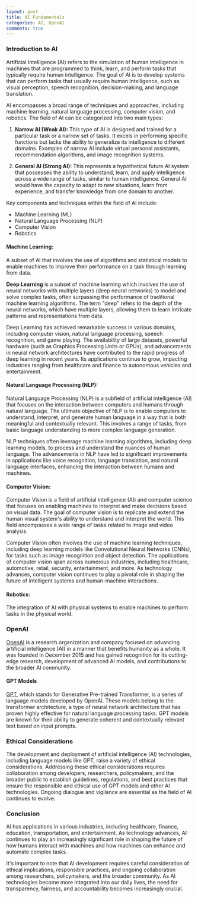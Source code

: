 ```yaml
---
layout: post
title: AI Fundamentals
categories: AI, OpenAI
comments: true
---
```


### Introduction to AI

Artificial Intelligence (AI) refers to the simulation of human intelligence in machines that are programmed to think, learn, and perform tasks that typically require human intelligence. The goal of AI is to develop systems that can perform tasks that usually require human intelligence, such as visual perception, speech recognition, decision-making, and language translation.

AI encompasses a broad range of techniques and approaches, including machine learning, natural language processing, computer vision, and robotics. The field of AI can be categorized into two main types:

1. __Narrow AI (Weak AI):__ This type of AI is designed and trained for a particular task or a narrow set of tasks. It excels in performing specific functions but lacks the ability to generalize its intelligence to different domains. Examples of narrow AI include virtual personal assistants, recommendation algorithms, and image recognition systems.

2. __General AI (Strong AI):__ This represents a hypothetical future AI system that possesses the ability to understand, learn, and apply intelligence across a wide range of tasks, similar to human intelligence. General AI would have the capacity to adapt to new situations, learn from experience, and transfer knowledge from one domain to another.

Key components and techniques within the field of AI include:

- Machine Learning (ML)
- Natural Language Processing (NLP)
- Computer Vision
- Robotics


#### Machine Learning:

A subset of AI that involves the use of algorithms and statistical models to enable machines to improve their performance on a task through learning from data.

**Deep Learning** is a subset of machine learning which involves the use of neural networks with multiple layers (deep neural networks) to model and solve complex tasks, often surpassing the performance of traditional machine learning algorithms. The term "deep" refers to the depth of the neural networks, which have multiple layers, allowing them to learn intricate patterns and representations from data.

Deep Learning has achieved remarkable success in various domains, including computer vision, natural language processing, speech recognition, and game playing. The availability of large datasets, powerful hardware (such as Graphics Processing Units or GPUs), and advancements in neural network architectures have contributed to the rapid progress of deep learning in recent years. Its applications continue to grow, impacting industries ranging from healthcare and finance to autonomous vehicles and entertainment.

#### Natural Language Processing (NLP):

Natural Language Processing (NLP) is a subfield of artificial intelligence (AI) that focuses on the interaction between computers and humans through natural language. The ultimate objective of NLP is to enable computers to understand, interpret, and generate human language in a way that is both meaningful and contextually relevant. This involves a range of tasks, from basic language understanding to more complex language generation.

NLP techniques often leverage machine learning algorithms, including deep learning models, to process and understand the nuances of human language. The advancements in NLP have led to significant improvements in applications like voice recognition, language translation, and natural language interfaces, enhancing the interaction between humans and machines.

#### Computer Vision:

Computer Vision is a field of artificial intelligence (AI) and computer science that focuses on enabling machines to interpret and make decisions based on visual data. The goal of computer vision is to replicate and extend the human visual system's ability to understand and interpret the world. This field encompasses a wide range of tasks related to image and video analysis.

Computer Vision often involves the use of machine learning techniques, including deep learning models like Convolutional Neural Networks (CNNs), for tasks such as image recognition and object detection. The applications of computer vision span across numerous industries, including healthcare, automotive, retail, security, entertainment, and more. As technology advances, computer vision continues to play a pivotal role in shaping the future of intelligent systems and human-machine interactions.

#### Robotics:

The integration of AI with physical systems to enable machines to perform tasks in the physical world.

### OpenAI

[OpenAI](https://openai.com/about) is a research organization and company focused on advancing artificial intelligence (AI) in a manner that benefits humanity as a whole. It was founded in December 2015 and has gained recognition for its cutting-edge research, development of advanced AI models, and contributions to the broader AI community.

#### GPT Models

[GPT](https://aws.amazon.com/what-is/gpt), which stands for Generative Pre-trained Transformer, is a series of language models developed by OpenAI. These models belong to the transformer architecture, a type of neural network architecture that has proven highly effective for natural language processing tasks. GPT models are known for their ability to generate coherent and contextually relevant text based on input prompts.

### Ethical Considerations

The development and deployment of artificial intelligence (AI) technologies, including language models like GPT, raise a variety of ethical considerations. 
Addressing these ethical considerations requires collaboration among developers, researchers, policymakers, and the broader public to establish guidelines, regulations, and best practices that ensure the responsible and ethical use of GPT models and other AI technologies. Ongoing dialogue and vigilance are essential as the field of AI continues to evolve.

### Conclusion

AI has applications in various industries, including healthcare, finance, education, transportation, and entertainment. As technology advances, AI continues to play an increasingly significant role in shaping the future of how humans interact with machines and how machines can enhance and automate complex tasks.

It's important to note that AI development requires careful consideration of ethical implications, responsible practices, and ongoing collaboration among researchers, policymakers, and the broader community. As AI technologies become more integrated into our daily lives, the need for transparency, fairness, and accountability becomes increasingly crucial.
